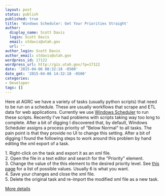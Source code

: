 ```yaml
---
layout: post
status: publish
published: true
title: 'Windows Scheduler: Get Your Priorities Straight'
author:
  display_name: Scott Davis
  login: Scott Davis
  email: stdavis@utah.gov
  url: ''
author_login: Scott Davis
author_email: stdavis@utah.gov
wordpress_id: 17122
wordpress_url: http://gis.utah.gov/?p=17122
date: '2015-04-06 08:32:18 -0500'
date_gmt: '2015-04-06 14:32:18 -0500'
categories:
- Developer
tags: []
---
```

<p>Here at AGRC we have a variety of tasks (usually python scripts) that need to be run on a schedule. These are usually workflows that scrape and ETL data for web applications. Currently we use <a href="http://windows.microsoft.com/en-us/windows/schedule-task">Windows Scheduler</a> to run these scripts. Recently I've had problems with scripts taking way too long to complete. After a bit of digging I discovered that, by default, Windows Scheduler assigns a process priority of "Below Normal" to all tasks. The pain point is that they provide no UI to change this setting. After a bit of digging I found the following steps to work around this problem by hand editing the xml export of a task.</p>
<p>1. Right-click on the task and export it as an xml file.<br />
2. Open the file in a text editor and search for the "Priority" element.<br />
3. Change the value of the this element to the desired priority level. See <a href="https://msdn.microsoft.com/en-us/library/aa383512.aspx">this page</a> for a list of possible values. Usually 6 is what you want.<br />
4. Save your changes and close the xml file.<br />
5. Delete the original task and re-import the modified xml file as a new task.</p>
<p><a href="https://bdbits.wordpress.com/2010/04/29/setting-a-scheduled-task-process-priority/">More details</a></p>
